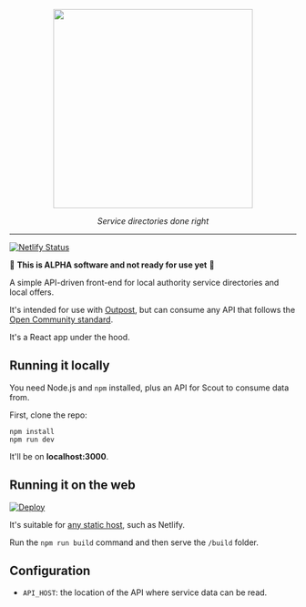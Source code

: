 <p align="center">
    <a href="https://outpost-staging.herokuapp.com/">
        <img src="https://github.com/wearefuturegov/scout-x/blob/master/public/scout.png?raw=true" width="350px" />               
    </a>
</p>
  
<p align="center">
    <em>Service directories done right</em>         
</p>

---

[![Netlify Status](https://api.netlify.com/api/v1/badges/27801f71-59f2-4186-9587-9a2669e7edb2/deploy-status)](https://app.netlify.com/sites/hungry-wozniak-46471f/deploys)

🚨 **This is ALPHA software and not ready for use yet** 🚨

A simple API-driven front-end for local authority service directories and local offers.

It's intended for use with [Outpost](https://github.com/wearefuturegov/outpost), but can consume any API that follows the [Open Community standard](https://opencommunity.org.uk/).

It's a React app under the hood.

## Running it locally

You need Node.js and `npm` installed, plus an API for Scout to consume data from.

First, clone the repo:

```
npm install
npm run dev
```

It'll be on **localhost:3000**.

## Running it on the web

[![Deploy](https://www.netlify.com/img/deploy/button.svg)](
https://app.netlify.com/start/deploy?repository=https://github.com/wearefuturegov/scout-x)

It's suitable for [any static host](https://facebook.github.io/create-react-app/docs/deployment), such as Netlify.

Run the `npm run build` command and then serve the `/build` folder.

## Configuration

- `API_HOST`: the location of the API where service data can be read.
